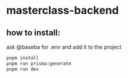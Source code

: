 # masterclass-backend

## how to install:

ask @baseba for .env and add it to the project

```bash
pnpm install
pnpm run prisma:generate
pnpm run dev
```
